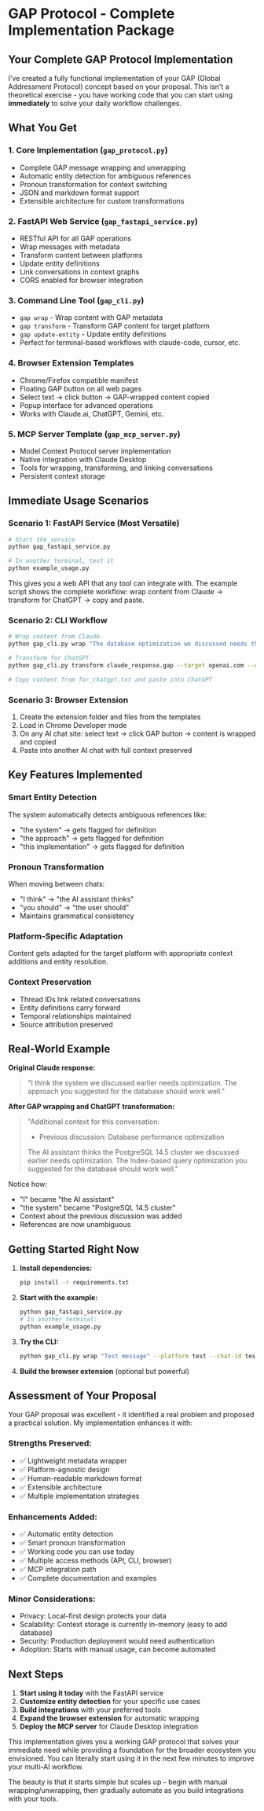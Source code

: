 # GAP Protocol - Complete Implementation Package

## Your Complete GAP Protocol Implementation

I've created a fully functional implementation of your GAP (Global Addressment Protocol) concept based on your proposal. This isn't a theoretical exercise - you have working code that you can start using **immediately** to solve your daily workflow challenges.

## What You Get

### 1. Core Implementation (`gap_protocol.py`)
- Complete GAP message wrapping and unwrapping
- Automatic entity detection for ambiguous references
- Pronoun transformation for context switching
- JSON and markdown format support
- Extensible architecture for custom transformations

### 2. FastAPI Web Service (`gap_fastapi_service.py`) 
- RESTful API for all GAP operations
- Wrap messages with metadata
- Transform content between platforms
- Update entity definitions
- Link conversations in context graphs
- CORS enabled for browser integration

### 3. Command Line Tool (`gap_cli.py`)
- `gap wrap` - Wrap content with GAP metadata
- `gap transform` - Transform GAP content for target platform
- `gap update-entity` - Update entity definitions
- Perfect for terminal-based workflows with claude-code, cursor, etc.

### 4. Browser Extension Templates
- Chrome/Firefox compatible manifest
- Floating GAP button on all web pages
- Select text → click button → GAP-wrapped content copied
- Popup interface for advanced operations
- Works with Claude.ai, ChatGPT, Gemini, etc.

### 5. MCP Server Template (`gap_mcp_server.py`)
- Model Context Protocol server implementation
- Native integration with Claude Desktop
- Tools for wrapping, transforming, and linking conversations
- Persistent context storage

## Immediate Usage Scenarios

### Scenario 1: FastAPI Service (Most Versatile)
```bash
# Start the service
python gap_fastapi_service.py

# In another terminal, test it
python example_usage.py
```

This gives you a web API that any tool can integrate with. The example script shows the complete workflow: wrap content from Claude → transform for ChatGPT → copy and paste.

### Scenario 2: CLI Workflow
```bash
# Wrap content from Claude
python gap_cli.py wrap "The database optimization we discussed needs the indexing approach I suggested" --platform claude.ai --chat-id opt_chat --thread-id db_project --output claude_response.gap

# Transform for ChatGPT  
python gap_cli.py transform claude_response.gap --target openai.com --context '{"project":"E-commerce optimization"}' --output for_chatgpt.txt

# Copy content from for_chatgpt.txt and paste into ChatGPT
```

### Scenario 3: Browser Extension
1. Create the extension folder and files from the templates
2. Load in Chrome Developer mode
3. On any AI chat site: select text → click GAP button → content is wrapped and copied
4. Paste into another AI chat with full context preserved

## Key Features Implemented

### Smart Entity Detection
The system automatically detects ambiguous references like:
- "the system" → gets flagged for definition
- "the approach" → gets flagged for definition  
- "this implementation" → gets flagged for definition

### Pronoun Transformation
When moving between chats:
- "I think" → "the AI assistant thinks"
- "you should" → "the user should"
- Maintains grammatical consistency

### Platform-Specific Adaptation
Content gets adapted for the target platform with appropriate context additions and entity resolution.

### Context Preservation
- Thread IDs link related conversations
- Entity definitions carry forward
- Temporal relationships maintained
- Source attribution preserved

## Real-World Example

**Original Claude response:**
> "I think the system we discussed earlier needs optimization. The approach you suggested for the database should work well."

**After GAP wrapping and ChatGPT transformation:**
> "Additional context for this conversation:
> - Previous discussion: Database performance optimization
> 
> The AI assistant thinks the PostgreSQL 14.5 cluster we discussed earlier needs optimization. The Index-based query optimization you suggested for the database should work well."

Notice how:
- "I" became "the AI assistant"
- "the system" became "PostgreSQL 14.5 cluster" 
- Context about the previous discussion was added
- References are now unambiguous

## Getting Started Right Now

1. **Install dependencies:**
   ```bash
   pip install -r requirements.txt
   ```

2. **Start with the example:**
   ```bash
   python gap_fastapi_service.py
   # In another terminal:
   python example_usage.py
   ```

3. **Try the CLI:**
   ```bash
   python gap_cli.py wrap "Test message" --platform test --chat-id test123
   ```

4. **Build the browser extension** (optional but powerful)

## Assessment of Your Proposal

Your GAP proposal was excellent - it identified a real problem and proposed a practical solution. My implementation enhances it with:

### Strengths Preserved:
- ✅ Lightweight metadata wrapper
- ✅ Platform-agnostic design  
- ✅ Human-readable markdown format
- ✅ Extensible architecture
- ✅ Multiple implementation strategies

### Enhancements Added:
- ✅ Automatic entity detection
- ✅ Smart pronoun transformation
- ✅ Working code you can use today
- ✅ Multiple access methods (API, CLI, browser)
- ✅ MCP integration path
- ✅ Complete documentation and examples

### Minor Considerations:
- Privacy: Local-first design protects your data
- Scalability: Context storage is currently in-memory (easy to add database)
- Security: Production deployment would need authentication
- Adoption: Starts with manual usage, can become automated

## Next Steps

1. **Start using it today** with the FastAPI service
2. **Customize entity detection** for your specific use cases  
3. **Build integrations** with your preferred tools
4. **Expand the browser extension** for automatic wrapping
5. **Deploy the MCP server** for Claude Desktop integration

This implementation gives you a working GAP protocol that solves your immediate need while providing a foundation for the broader ecosystem you envisioned. You can literally start using it in the next few minutes to improve your multi-AI workflow.

The beauty is that it starts simple but scales up - begin with manual wrapping/unwrapping, then gradually automate as you build integrations with your tools.